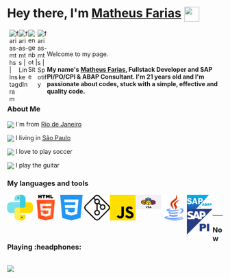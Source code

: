 <h1>
  Hey there, I'm <a href="https://github.com/thisfarias/">Matheus Farias</a>
 <img src="https://camo.githubusercontent.com/d3359cb00ab0b5ed8f2e1fe3fceb4fbaf3b614340f8c0db99c17b9f50b351770/68747470733a2f2f656d6f6a69732e736c61636b6d6f6a69732e636f6d2f656d6f6a69732f696d616765732f313533313834393433302f343234362f626c6f622d73756e676c61737365732e6769663f31353331383439343330" width="35" height="35" align="center">
</h1>
<p style="padding-left:5px;">
  <a href="https://www.instagram.com/farias_mths/" rel="nofollow">
     <img alt= "farias-mths | Instagram" src="https://image.flaticon.com/icons/png/512/1409/1409946.png" width="22" align="left" style="max-width:100%;">
  </a>  
  <a href="https://www.linkedin.com/in/farias-mts/" rel="nofollow">
     <img alt= "farias-mts | LinkedIn" src="https://image.flaticon.com/icons/png/128/145/145807.png" width="22" align="left" style="max-width:100%;">
   </a>
  <a href="http://www.engenbot.com/" rel="nofollow">
     <img alt= "engenbot | Site" src="https://image.flaticon.com/icons/png/512/1794/1794708.png" width="22" align="left" style="max-width:100%;">
  </a>
  <a href="https://open.spotify.com/user/22fgpjfx5pafjop5lxs4r53ia" rel="nofollow">
     <img alt= "farias-mts | Spotify" src="https://image.flaticon.com/icons/png/512/174/174872.png" width="22" align="left" style="max-width:100%;">
  </a>
</p>
<br>
<br>
<p>Welcome to my page.</p>
<h4>My name's <a href="https://www.instagram.com/farias_mths/">Matheus Farias</a>, Fullstack Developer and SAP PI/PO/CPI & ABAP Consultant. I'm 21 years old and I'm passionate about codes, stuck with a simple, effective and quality code.</h4>
<h3>About Me</h3>
<p>
  <p><img src="https://image.flaticon.com/icons/png/512/743/743526.png" width="20" style="max-width:100%;" align="center"> I´m from <a href="https://goo.gl/maps/2mv2euNyUJsajTUV7">Rio de Janeiro</a></p>
  <p><img src="https://cdn3.iconfinder.com/data/icons/world-cities-1/256/25-512.png" width="20" style="max-width:100%;" align="center"> I living in <a href="https://goo.gl/maps/M8zR3JK6WYUketAi8">São Paulo</a></p>
  <p><img src="https://image.flaticon.com/icons/png/512/491/491588.png" width="20" style="max-width:100%;" align="center"> I love to play soccer</p>
  <p><img src="https://image.flaticon.com/icons/png/512/1913/1913235.png" width="20" style="max-width:100%;" align="center"> I play the guitar</p>
</p>
<h3>My languages and tools</h3
 <p>
   <img src="https://github.com/thisfarias/images/blob/main/python.png" alt="Python" width="60" style="max-width:100%;" align="left">
  <img src="https://github.com/thisfarias/images/blob/main/html.png" alt="HTML" width="60" style="max-width:100%;" align="left">
  <img src="https://github.com/thisfarias/images/blob/main/css.png" alt="CSS" width="60" style="max-width:100%;" align="left">
  <img src="https://github.com/thisfarias/images/blob/main/git.png" alt="Git" width="60" style="max-width:100%;" align="left">
  <img src="https://github.com/thisfarias/images/blob/main/js.png" alt="JavaScript" width="60" style="max-width:100%;" align="left">
  <img src="https://github.com/thisfarias/images/blob/main/vba.png" alt="VBA | Visual Basic for Application" width="60" style="max-width:100%;" align="left">
  <img src="https://github.com/thisfarias/images/blob/main/java.png" alt="Java" width="60" style="max-width:100%;" align="left">
  <img src="https://github.com/thisfarias/images/blob/main/ABAP.png" alt="SAP ABAP" width="60" style="max-width:100%;" align="left">
  <img src="https://github.com/thisfarias/images/blob/main/sap-pi.png" alt="SAP PI" width="60" style="max-width:100%;" align="left">
 </p>
 <br>
 <br>
 <hr></hr>
 <h3>Now Playing :headphones:</h3>
 <h2>
  <a href="https://open.spotify.com/user/22fgpjfx5pafjop5lxs4r53ia" rel="nofollow">
    <img src="https://camo.githubusercontent.com/8856182e969dc3e0bd4a0a2cfc68932d632281f6c9ebf95e45262fb2f1ae7c63/68747470733a2f2f6769746875622d726561646d652d72656d616b652e76657263656c2e6170702f6170692f73706f74696679">
  </a>
 </h2>





